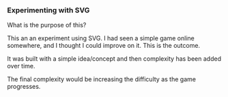 ### Experimenting with SVG

What is the purpose of this?

This an an experiment using SVG. I had seen a simple game online somewhere, and I thought I could improve on it. This is the outcome.

It was built with a simple idea/concept and then complexity has been added over time.

The final complexity would be increasing the difficulty as the game progresses.